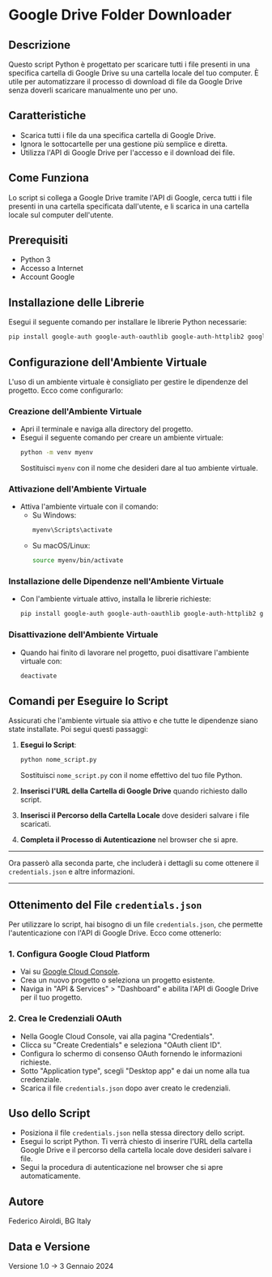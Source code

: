 # Google Drive Folder Downloader

## Descrizione
Questo script Python è progettato per scaricare tutti i file presenti in una specifica cartella di Google Drive su una cartella locale del tuo computer. È utile per automatizzare il processo di download di file da Google Drive senza doverli scaricare manualmente uno per uno.

## Caratteristiche
- Scarica tutti i file da una specifica cartella di Google Drive.
- Ignora le sottocartelle per una gestione più semplice e diretta.
- Utilizza l'API di Google Drive per l'accesso e il download dei file.

## Come Funziona
Lo script si collega a Google Drive tramite l'API di Google, cerca tutti i file presenti in una cartella specificata dall'utente, e li scarica in una cartella locale sul computer dell'utente.

## Prerequisiti
- Python 3
- Accesso a Internet
- Account Google

## Installazione delle Librerie
Esegui il seguente comando per installare le librerie Python necessarie:

```bash
pip install google-auth google-auth-oauthlib google-auth-httplib2 google-api-python-client
```

## Configurazione dell'Ambiente Virtuale

L'uso di un ambiente virtuale è consigliato per gestire le dipendenze del progetto. Ecco come configurarlo:

### Creazione dell'Ambiente Virtuale
- Apri il terminale e naviga alla directory del progetto.
- Esegui il seguente comando per creare un ambiente virtuale:
  ```bash
  python -m venv myenv
  ```
  Sostituisci `myenv` con il nome che desideri dare al tuo ambiente virtuale.

### Attivazione dell'Ambiente Virtuale
- Attiva l'ambiente virtuale con il comando:
  - Su Windows:
    ```bash
    myenv\Scripts\activate
    ```
  - Su macOS/Linux:
    ```bash
    source myenv/bin/activate
    ```

### Installazione delle Dipendenze nell'Ambiente Virtuale
- Con l'ambiente virtuale attivo, installa le librerie richieste:
  ```bash
  pip install google-auth google-auth-oauthlib google-auth-httplib2 google-api-python-client
  ```

### Disattivazione dell'Ambiente Virtuale
- Quando hai finito di lavorare nel progetto, puoi disattivare l'ambiente virtuale con:
  ```bash
  deactivate
  ```

## Comandi per Eseguire lo Script

Assicurati che l'ambiente virtuale sia attivo e che tutte le dipendenze siano state installate. Poi segui questi passaggi:

1. **Esegui lo Script**:
   ```bash
   python nome_script.py
   ```
   Sostituisci `nome_script.py` con il nome effettivo del tuo file Python.

2. **Inserisci l'URL della Cartella di Google Drive** quando richiesto dallo script.

3. **Inserisci il Percorso della Cartella Locale** dove desideri salvare i file scaricati.

4. **Completa il Processo di Autenticazione** nel browser che si apre.


---

Ora passerò alla seconda parte, che includerà i dettagli su come ottenere il `credentials.json` e altre informazioni.

---

## Ottenimento del File `credentials.json`

Per utilizzare lo script, hai bisogno di un file `credentials.json`, che permette l'autenticazione con l'API di Google Drive. Ecco come ottenerlo:

### 1. Configura Google Cloud Platform
- Vai su [Google Cloud Console](https://console.cloud.google.com/).
- Crea un nuovo progetto o seleziona un progetto esistente.
- Naviga in "API & Services" > "Dashboard" e abilita l'API di Google Drive per il tuo progetto.

### 2. Crea le Credenziali OAuth
- Nella Google Cloud Console, vai alla pagina "Credentials".
- Clicca su "Create Credentials" e seleziona "OAuth client ID".
- Configura lo schermo di consenso OAuth fornendo le informazioni richieste.
- Sotto "Application type", scegli "Desktop app" e dai un nome alla tua credenziale.
- Scarica il file `credentials.json` dopo aver creato le credenziali.

## Uso dello Script
- Posiziona il file `credentials.json` nella stessa directory dello script.
- Esegui lo script Python. Ti verrà chiesto di inserire l'URL della cartella Google Drive e il percorso della cartella locale dove desideri salvare i file.
- Segui la procedura di autenticazione nel browser che si apre automaticamente.

## Autore
Federico Airoldi, BG Italy 

## Data e Versione
 Versione 1.0  -> 3 Gennaio 2024


